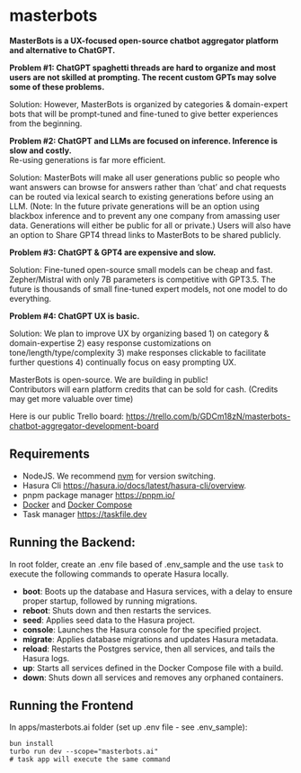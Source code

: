 # masterbots

**MasterBots is a UX-focused open-source chatbot aggregator platform and alternative to ChatGPT.**

**Problem #1: ChatGPT spaghetti threads are hard to organize and most users are not skilled at prompting. The recent custom GPTs may solve some of these problems.**

Solution: However, MasterBots is organized by categories & domain-expert bots that will be prompt-tuned and fine-tuned to give better experiences from the beginning.

**Problem #2: ChatGPT and LLMs are focused on inference. Inference is slow and costly.**  
Re-using generations is far more efficient.

Solution: MasterBots will make all user generations public so people who want answers can browse for answers rather than ‘chat’ and chat requests can be routed via lexical search to existing generations before using an LLM. (Note: In the future private generations will be an option using blackbox inference and to prevent any one company from amassing user data. Generations will either be public for all or private.) Users will also have an option to Share GPT4 thread links to MasterBots to be shared publicly.

**Problem #3: ChatGPT & GPT4 are expensive and slow.**

Solution: Fine-tuned open-source small models can be cheap and fast. Zepher/Mistral with only 7B parameters is competitive with GPT3.5. The future is thousands of small fine-tuned expert models, not one model to do everything.

**Problem #4: ChatGPT UX is basic.**

Solution: We plan to improve UX by organizing based 1) on category & domain-expertise 2) easy response customizations on tone/length/type/complexity 3) make responses clickable to facilitate further questions 4) continually focus on easy prompting UX.

MasterBots is open-source. We are building in public!  
Contributors will earn platform credits that can be sold for cash.
(Credits may get more valuable over time)

Here is our public Trello board:
https://trello.com/b/GDCm18zN/masterbots-chatbot-aggregator-development-board

## Requirements

- NodeJS. We recommend [nvm](https://github.com/nvm-sh/nvm) for version switching.
- Hasura Cli https://hasura.io/docs/latest/hasura-cli/overview.
- pnpm package manager https://pnpm.io/
- [Docker](https://docs.docker.com/engine/install/) and [Docker Compose](https://docs.docker.com/compose/install/)
- Task manager https://taskfile.dev

## Running the Backend:

In root folder, create an .env file based of .env_sample and the use `task` to execute the following commands to operate Hasura locally.

- **boot**: Boots up the database and Hasura services, with a delay to ensure proper startup, followed by running migrations.
- **reboot**: Shuts down and then restarts the services.
- **seed**: Applies seed data to the Hasura project.
- **console**: Launches the Hasura console for the specified project.
- **migrate**: Applies database migrations and updates Hasura metadata.
- **reload**: Restarts the Postgres service, then all services, and tails the Hasura logs.
- **up**: Starts all services defined in the Docker Compose file with a build.
- **down**: Shuts down all services and removes any orphaned containers.

## Running the Frontend

In apps/masterbots.ai folder (set up .env file - see .env_sample):

```
bun install
turbo run dev --scope="masterbots.ai"
# task app will execute the same command
```
